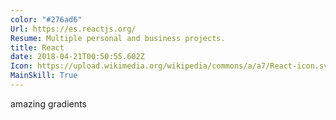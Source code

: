 ```yaml
---
color: "#276ad6"
Url: https://es.reactjs.org/
Resume: Multiple personal and business projects.
title: React
date: 2018-04-21T00:50:55.602Z
Icon: https://upload.wikimedia.org/wikipedia/commons/a/a7/React-icon.svg
MainSkill: True
---
```


amazing gradients
